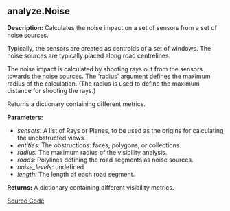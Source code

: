 ## analyze.Noise  
  
  
**Description:** Calculates the noise impact on a set of sensors from a set of noise sources.


Typically, the sensors are created as centroids of a set of windows. The noise sources are
typically placed along road centrelines.


The noise impact is calculated by shooting rays out from the sensors towards the noise sources.
The 'radius' argument defines the maximum radius of the calculation.
(The radius is used to define the maximum distance for shooting the rays.)


Returns a dictionary containing different metrics.

  
  
**Parameters:**  
  * *sensors:* A list of Rays or Planes, to be used as the origins for calculating the unobstructed views.  
  * *entities:* The obstructions: faces, polygons, or collections.  
  * *radius:* The maximum radius of the visibility analysis.  
  * *roads:* Polylines defining the road segments as noise sources.  
  * *noise\_levels:* undefined  
  * *length:* The length of each road segment.  
  
**Returns:** A dictionary containing different visibility metrics.  

[Source Code](https://github.com/design-automation/mobius-sim-funcs/blob/main/src/modules/functions/analyze/Noise.ts) 